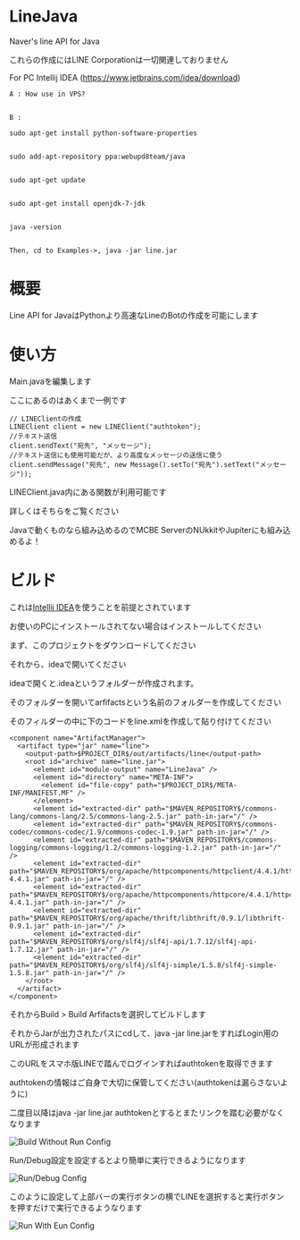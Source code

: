# LineJava
Naver's line API for Java

これらの作成にはLINE Corporationは一切関連しておりません

For PC Intellij IDEA (https://www.jetbrains.com/idea/download)


    A : How use in VPS?


    B : 

    sudo apt-get install python-software-properties


    sudo add-apt-repository ppa:webupd8team/java


    sudo apt-get update
    
    
    sudo apt-get install openjdk-7-jdk


    java -version
    
    
    Then, cd to Examples->, java -jar line.jar

# 概要
Line API for JavaはPythonより高速なLineのBotの作成を可能にします

# 使い方
Main.javaを編集します

ここにあるのはあくまで一例です

```
// LINEClientの作成
LINEClient client = new LINEClient("authtoken");
//テキスト送信
client.sendText("宛先", "メッセージ");
//テキスト送信にも使用可能だが、より高度なメッセージの送信に使う
client.sendMessage("宛先", new Message().setTo("宛先").setText("メッセージ"));
```

LINEClient.java内にある関数が利用可能です

詳しくはそちらをご覧ください

Javaで動くものなら組み込めるのでMCBE ServerのNUkkitやJupiterにも組み込めるよ！


# ビルド
これは[Intellij IDEA](https://www.jetbrains.com/idea/download)を使うことを前提とされています

お使いのPCにインストールされてない場合はインストールしてください

まず、このプロジェクトをダウンロードしてください

それから、ideaで開いてください

ideaで開くと.ideaというフォルダーが作成されます。

そのフォルダーを開いてarfifactsという名前のフォルダーを作成してください

そのフィルダーの中に下のコードをline.xmlを作成して貼り付けてください

```
<component name="ArtifactManager">
  <artifact type="jar" name="line">
    <output-path>$PROJECT_DIR$/out/artifacts/line</output-path>
    <root id="archive" name="line.jar">
      <element id="module-output" name="LineJava" />
      <element id="directory" name="META-INF">
        <element id="file-copy" path="$PROJECT_DIR$/META-INF/MANIFEST.MF" />
      </element>
      <element id="extracted-dir" path="$MAVEN_REPOSITORY$/commons-lang/commons-lang/2.5/commons-lang-2.5.jar" path-in-jar="/" />
      <element id="extracted-dir" path="$MAVEN_REPOSITORY$/commons-codec/commons-codec/1.9/commons-codec-1.9.jar" path-in-jar="/" />
      <element id="extracted-dir" path="$MAVEN_REPOSITORY$/commons-logging/commons-logging/1.2/commons-logging-1.2.jar" path-in-jar="/" />
      <element id="extracted-dir" path="$MAVEN_REPOSITORY$/org/apache/httpcomponents/httpclient/4.4.1/httpclient-4.4.1.jar" path-in-jar="/" />
      <element id="extracted-dir" path="$MAVEN_REPOSITORY$/org/apache/httpcomponents/httpcore/4.4.1/httpcore-4.4.1.jar" path-in-jar="/" />
      <element id="extracted-dir" path="$MAVEN_REPOSITORY$/org/apache/thrift/libthrift/0.9.1/libthrift-0.9.1.jar" path-in-jar="/" />
      <element id="extracted-dir" path="$MAVEN_REPOSITORY$/org/slf4j/slf4j-api/1.7.12/slf4j-api-1.7.12.jar" path-in-jar="/" />
      <element id="extracted-dir" path="$MAVEN_REPOSITORY$/org/slf4j/slf4j-simple/1.5.8/slf4j-simple-1.5.8.jar" path-in-jar="/" />
    </root>
  </artifact>
</component>
```

それからBuild > Build Arfifactsを選択してビルドします

それからJarが出力されたパスにcdして、java -jar line.jarをすればLogin用のURLが形成されます

このURLをスマホ版LINEで踏んでログインすればauthtokenを取得できます

authtokenの情報はご自身で大切に保管してください(authtokenは漏らさないように)

二度目以降はjava -jar line.jar authtokenとするとまたリンクを踏む必要がなくなります

![Build Without Run Config](https://raw.githubusercontent.com/kaoru-nishida/LineJava/master/ScreenShots/ScreenShot_2018-01-30_14-27-18-01.jpeg)

Run/Debug設定を設定するとより簡単に実行できるようになります

![Run/Debug Config](https://raw.githubusercontent.com/kaoru-nishida/LineJava/master/ScreenShots/ScreenShot_2018-01-30_14-30-36.png)

このように設定して上部バーの実行ボタンの横でLINEを選択すると実行ボタンを押すだけで実行できるようなります

![Run With Eun Config](https://raw.githubusercontent.com/kaoru-nishida/LineJava/master/ScreenShots/ScreenShot_2018-01-30_14-30-20.png)